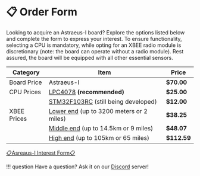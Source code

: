 # 📋 Order Form
Looking to acquire an Astraeus-I board? Explore the options listed below and complete the form to express your interest. 
To ensure functionality, selecting a CPU is mandatory, while opting for an XBEE radio module is discretionary 
(note: the board can operate without a radio module). Rest assured, the board will be equipped with all other essential sensors.


| Category          | Item                                   | Price      |
|-------------------|----------------------------------------|------------|
| Board Price       | Astraeus-I                             | **$70.00** |
| CPU Prices        | [LPC4078](https://www.nxp.com/products/processors-and-microcontrollers/arm-microcontrollers/general-purpose-mcus/lpc4000-arm-cortex-m4/32-bit-arm-cortex-m4-mcu-up-to-512-kb-flash-96-kb-sram-usb-device-host-otg-ethernet-emc-spifi:LPC4078FET180) **(recommended)**              | **$25.00** |
|                   | [STM32F103RC](https://www.st.com/en/microcontrollers-microprocessors/stm32f103rc.html)  (still being developed)   | **$12.00** |
| XBEE Prices       | [Lower end](https://www.digikey.com/en/products/detail/digi/XBRR-24Z8US/16916111) (up to 3200 meters or 2 miles)| **$38.25**|
|                   | [Middle end](https://www.digikey.com/en/products/detail/digi/XB9X-DMUS-001/5972742) (up to 14.5km or 9 miles)   | **$48.07** |
|                   | [High end](https://www.digikey.com/en/products/detail/digi/XBP9X-DMUS-001/5972744?WT.z_cid=ref_neda_dkc_buynow_digiintl&utm_source=ecia&utm_medium=aggregator&utm_campaign=digiintl ) (up to 105km or 65 miles)     | **$112.59**|

<a href="https://forms.gle/EEbP9Q2z8U36ZmDHA" target="_blank">📋Asreaus-I Interest Form📋</a>

!!! question
    Have a question? Ask it on our [Discord](https://discord.gg/7H8FzkXEgZ) server!